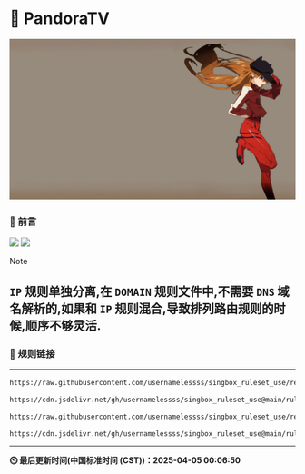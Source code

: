 
# 🧸 PandoraTV
![](https://raw.githubusercontent.com/usernamelessss/picture-bed/main/images/202504042256831.jpg)
### 📣 前言
![](https://shields.io/badge/-移除重复规则-ff69b4) ![](https://shields.io/badge/-IP&nbsp;规则单独存放不与&nbsp;DOMAIN&nbsp;等混合-green)
> [!NOTE]
**`IP` 规则单独分离,在 `DOMAIN` 规则文件中,不需要 `DNS` 域名解析的,如果和 `IP` 规则混合,导致排列路由规则的时候,顺序不够灵活.**
---

###  🔗 规则链接
---

```url
https://raw.githubusercontent.com/usernamelessss/singbox_ruleset_use/refs/heads/main/rule/PandoraTV/PandoraTV_No_IP.json
```

```url
https://cdn.jsdelivr.net/gh/usernamelessss/singbox_ruleset_use@main/rule/PandoraTV/PandoraTV_No_IP.json
```

```url
https://raw.githubusercontent.com/usernamelessss/singbox_ruleset_use/refs/heads/main/rule/PandoraTV/PandoraTV_No_IP.srs
```

```url
https://cdn.jsdelivr.net/gh/usernamelessss/singbox_ruleset_use@main/rule/PandoraTV/PandoraTV_No_IP.srs
```

---
**⏲️ 最后更新时间(中国标准时间 (CST))：2025-04-05 00:06:50**
